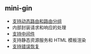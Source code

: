 ## mini-gin
- [支持动态路由和路由分组](./mini-gin/docs/Implementation-details.md#动态路由)
- 内部封装请求和响应的处理
- [支持中间件](./mini-gin/docs/Implementation-details.md#中间件)
- 支持静态资源服务和 HTML 模板渲染
- [支持错误恢复](./mini-gin/docs/Implementation-details.md#错误恢复)

